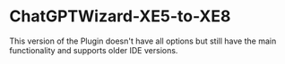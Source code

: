 # ChatGPTWizard-XE5-to-XE8
This version of the Plugin doesn't have all options but still have the main functionality and supports older IDE versions.
